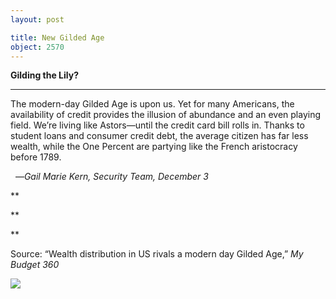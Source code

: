 ```yaml
---
layout: post

title: New Gilded Age
object: 2570
---
```

**Gilding the Lily?**

****

The modern-day Gilded Age is upon us. Yet for many Americans, the availability of credit provides the illusion of abundance and an even playing field. We’re living like Astors—until the credit card bill rolls in. Thanks to student loans and consumer credit debt, the average citizen has far less wealth, while the One Percent are partying like the French aristocracy before 1789.  

  —*Gail Marie Kern, Security Team, December 3*

**

**

**

Source: “Wealth distribution in US rivals a modern day Gilded Age,” *My Budget 360*

![]({{siteurl.base}}/images/13-12-03_78.7_GildedAgeEDIT-1.jpeg)
